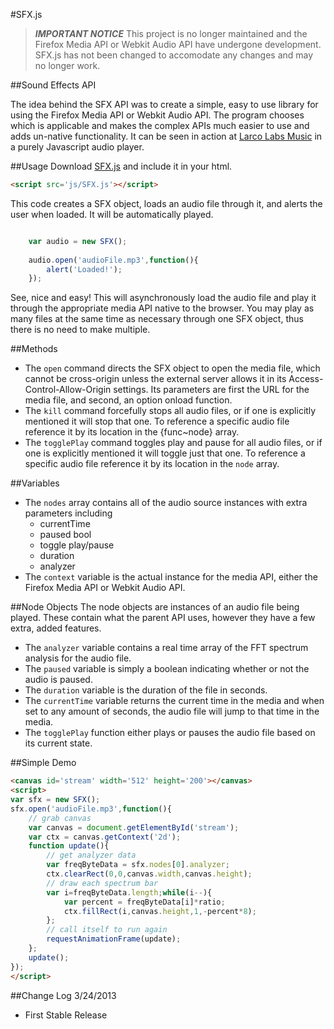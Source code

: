 #SFX.js

> ***IMPORTANT NOTICE*** This project is no longer maintained and the Firefox Media API or Webkit Audio API have undergone development. SFX.js has not been changed to accomodate any changes and may no longer work.

##Sound Effects API

The idea behind the SFX API was to create a simple, easy to use library for using the Firefox Media API or Webkit Audio API. The program chooses which is applicable and makes the complex APIs much easier to use and adds un-native functionality. It can be seen in action at [Larco Labs Music](//music.larcolabs.appspot.com) in a purely Javascript audio player.

##Usage
Download [SFX.js](./SFX.js) and include it in your html.
```html
<script src='js/SFX.js'></script>
```

This code creates a SFX object, loads an audio file through it, and alerts the user when loaded. It will be automatically played.
```javascript

	var audio = new SFX();
	
	audio.open('audioFile.mp3',function(){
		alert('Loaded!');
	});
```

See, nice and easy! This will asynchronously load the audio file and play it through the appropriate media API native to the browser. You may play as many files at the same time as necessary through one SFX object, thus there is no need to make multiple.

##Methods
* The `open` command directs the SFX object to open the media file, which cannot be cross-origin unless the external server allows it in its Access-Control-Allow-Origin settings. Its parameters are first the URL for the media file, and second, an option onload function.
* The `kill` command forcefully stops all audio files, or if one is explicitly mentioned it will stop that one. To reference a specific audio file reference it by its location in the {func~node} array.
* The `togglePlay` command toggles play and pause for all audio files, or if one is explicitly mentioned it will toggle just that one. To reference a specific audio file reference it by its location in the `node` array.

##Variables
* The `nodes` array contains all of the audio source instances with extra parameters including
	* currentTime
	* paused bool
	* toggle play/pause
	* duration
	* analyzer
* The `context` variable is the actual instance for the media API, either the Firefox Media API or Webkit Audio API.

##Node Objects
The node objects are instances of an audio file being played. These contain what the parent API uses, however they have a few extra, added features.

* The `analyzer` variable contains a real time array of the FFT spectrum analysis for the audio file.
* The `paused` variable is simply a boolean indicating whether or not the audio is paused.
* The `duration` variable is the duration of the file in seconds.
* The `currentTime` variable returns the current time in the media and when set to any amount of seconds, the audio file will jump to that time in the media.
* The `togglePlay` function either plays or pauses the audio file based on its current state.

##Simple Demo
```html
<canvas id='stream' width='512' height='200'></canvas>
<script>
var sfx = new SFX();
sfx.open('audioFile.mp3',function(){
	// grab canvas
	var canvas = document.getElementById('stream');
	var ctx = canvas.getContext('2d');
	function update(){
		// get analyzer data
		var freqByteData = sfx.nodes[0].analyzer;
		ctx.clearRect(0,0,canvas.width,canvas.height);
		// draw each spectrum bar
		var i=freqByteData.length;while(i--){
			var percent = freqByteData[i]*ratio;
			ctx.fillRect(i,canvas.height,1,-percent*8);
		};
		// call itself to run again
		requestAnimationFrame(update);
	};
	update();
});
</script>
```

##Change Log
3/24/2013
* First Stable Release